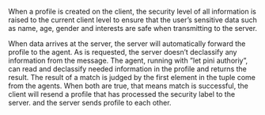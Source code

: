 When a profile is created on the client, the security level of all information is raised to the current client level to ensure that the user’s sensitive data such as name, age, gender and interests are safe when transmitting to the server.

When data arrives at the server, the server will automatically forward the profile to the agent. As is requested, the server doesn’t declassify any information from the message. The agent, running with ”let pini authoriy”, can read and declassify needed information in the profile and returns the result. The result of a match is judged by the first element in the tuple come from the agents. When both are true, that means match is successful, the client will resend a profile that has processed the security label to the server. and the server sends profile to each other.
